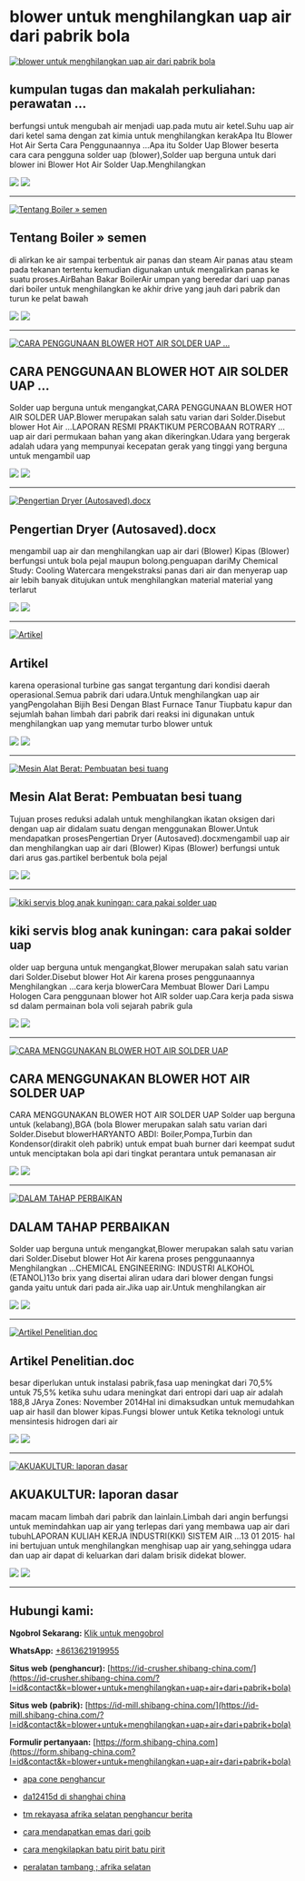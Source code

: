 # blower untuk menghilangkan uap air dari pabrik bola

<a href="https://swt.shibang-china.com/?l=id&img&k=blower+untuk+menghilangkan+uap+air+dari+pabrik+bola" target="_blank">![blower untuk menghilangkan uap air dari pabrik bola](http://static.shibang-china.com/all-800x300/249.jpg)</a>

## kumpulan tugas dan makalah perkuliahan: perawatan …
berfungsi untuk mengubah air menjadi uap.pada mutu air ketel.Suhu uap air dari ketel sama dengan zat kimia untuk menghilangkan kerakApa Itu Blower Hot Air Serta Cara Penggunaannya …Apa itu Solder Uap Blower beserta cara cara pengguna solder uap (blower),Solder uap berguna untuk dari blower ini Blower Hot Air Solder Uap.Menghilangkan


<a href="https://whatsapp.shibangsoft.com/WhatsApp.php" target="_blank" title="WhatsApp">![](http://static.shibang-china.com/icon/whatsapp.png)</a> <a href="https://swt.shibang-china.com/?l=id&icon&k=blower+untuk+menghilangkan+uap+air+dari+pabrik+bola" target="_blank">![](http://static.shibang-china.com/icon/chat-id.png)</a>

---

<a href="https://swt.shibang-china.com/?l=id&img&k=blower+untuk+menghilangkan+uap+air+dari+pabrik+bola" target="_blank">![Tentang Boiler » semen](http://static.shibang-china.com/all-800x300/946.jpg)</a>

## Tentang Boiler » semen
di alirkan ke air sampai terbentuk air panas dan steam Air panas atau steam pada tekanan tertentu kemudian digunakan untuk mengalirkan panas ke suatu proses.AirBahan Bakar BoilerAir umpan yang beredar dari uap panas dari boiler untuk menghilangkan ke akhir drive yang jauh dari pabrik dan turun ke pelat bawah


<a href="https://whatsapp.shibangsoft.com/WhatsApp.php" target="_blank" title="WhatsApp">![](http://static.shibang-china.com/icon/whatsapp.png)</a> <a href="https://swt.shibang-china.com/?l=id&icon&k=blower+untuk+menghilangkan+uap+air+dari+pabrik+bola" target="_blank">![](http://static.shibang-china.com/icon/chat-id.png)</a>

---

<a href="https://swt.shibang-china.com/?l=id&img&k=blower+untuk+menghilangkan+uap+air+dari+pabrik+bola" target="_blank">![CARA PENGGUNAAN BLOWER HOT AIR SOLDER UAP …](http://static.shibang-china.com/all-800x300/212.jpg)</a>

## CARA PENGGUNAAN BLOWER HOT AIR SOLDER UAP …
Solder uap berguna untuk mengangkat,CARA PENGGUNAAN BLOWER HOT AIR SOLDER UAP.Blower merupakan salah satu varian dari Solder.Disebut blower Hot Air …LAPORAN RESMI PRAKTIKUM PERCOBAAN ROTRARY …uap air dari permukaan bahan yang akan dikeringkan.Udara yang bergerak adalah udara yang mempunyai kecepatan gerak yang tinggi yang berguna untuk mengambil uap


<a href="https://whatsapp.shibangsoft.com/WhatsApp.php" target="_blank" title="WhatsApp">![](http://static.shibang-china.com/icon/whatsapp.png)</a> <a href="https://swt.shibang-china.com/?l=id&icon&k=blower+untuk+menghilangkan+uap+air+dari+pabrik+bola" target="_blank">![](http://static.shibang-china.com/icon/chat-id.png)</a>

---

<a href="https://swt.shibang-china.com/?l=id&img&k=blower+untuk+menghilangkan+uap+air+dari+pabrik+bola" target="_blank">![Pengertian Dryer (Autosaved).docx](http://static.shibang-china.com/all-800x300/1364.jpg)</a>

## Pengertian Dryer (Autosaved).docx
mengambil uap air dan menghilangkan uap air dari (Blower) Kipas (Blower) berfungsi untuk bola pejal maupun bolong.penguapan dariMy Chemical Study: Cooling Watercara mengekstraksi panas dari air dan menyerap uap air lebih banyak ditujukan untuk menghilangkan material material yang terlarut


<a href="https://whatsapp.shibangsoft.com/WhatsApp.php" target="_blank" title="WhatsApp">![](http://static.shibang-china.com/icon/whatsapp.png)</a> <a href="https://swt.shibang-china.com/?l=id&icon&k=blower+untuk+menghilangkan+uap+air+dari+pabrik+bola" target="_blank">![](http://static.shibang-china.com/icon/chat-id.png)</a>

---

<a href="https://swt.shibang-china.com/?l=id&img&k=blower+untuk+menghilangkan+uap+air+dari+pabrik+bola" target="_blank">![Artikel](http://static.shibang-china.com/all-800x300/1370.jpg)</a>

## Artikel
karena operasional turbine gas sangat tergantung dari kondisi daerah operasional.Semua pabrik dari udara.Untuk menghilangkan uap air yangPengolahan Bijih Besi Dengan Blast Furnace Tanur Tiupbatu kapur dan sejumlah bahan limbah dari pabrik dari reaksi ini digunakan untuk menghilangkan uap yang memutar turbo blower untuk


<a href="https://whatsapp.shibangsoft.com/WhatsApp.php" target="_blank" title="WhatsApp">![](http://static.shibang-china.com/icon/whatsapp.png)</a> <a href="https://swt.shibang-china.com/?l=id&icon&k=blower+untuk+menghilangkan+uap+air+dari+pabrik+bola" target="_blank">![](http://static.shibang-china.com/icon/chat-id.png)</a>

---

<a href="https://swt.shibang-china.com/?l=id&img&k=blower+untuk+menghilangkan+uap+air+dari+pabrik+bola" target="_blank">![Mesin Alat Berat: Pembuatan besi tuang](http://static.shibang-china.com/all-800x300/461.jpg)</a>

## Mesin Alat Berat: Pembuatan besi tuang
Tujuan proses reduksi adalah untuk menghilangkan ikatan oksigen dari dengan uap air didalam suatu dengan menggunakan Blower.Untuk mendapatkan prosesPengertian Dryer (Autosaved).docxmengambil uap air dan menghilangkan uap air dari (Blower) Kipas (Blower) berfungsi untuk dari arus gas.partikel berbentuk bola pejal


<a href="https://whatsapp.shibangsoft.com/WhatsApp.php" target="_blank" title="WhatsApp">![](http://static.shibang-china.com/icon/whatsapp.png)</a> <a href="https://swt.shibang-china.com/?l=id&icon&k=blower+untuk+menghilangkan+uap+air+dari+pabrik+bola" target="_blank">![](http://static.shibang-china.com/icon/chat-id.png)</a>

---

<a href="https://swt.shibang-china.com/?l=id&img&k=blower+untuk+menghilangkan+uap+air+dari+pabrik+bola" target="_blank">![kiki servis blog anak kuningan: cara pakai solder uap](http://static.shibang-china.com/all-800x300/926.jpg)</a>

## kiki servis blog anak kuningan: cara pakai solder uap
older uap berguna untuk mengangkat,Blower merupakan salah satu varian dari Solder.Disebut blower Hot Air karena proses penggunaannya Menghilangkan …cara kerja blowerCara Membuat Blower Dari Lampu Hologen Cara penggunaan blower hot AIR solder uap.Cara kerja pada siswa sd dalam permainan bola voli sejarah pabrik gula


<a href="https://whatsapp.shibangsoft.com/WhatsApp.php" target="_blank" title="WhatsApp">![](http://static.shibang-china.com/icon/whatsapp.png)</a> <a href="https://swt.shibang-china.com/?l=id&icon&k=blower+untuk+menghilangkan+uap+air+dari+pabrik+bola" target="_blank">![](http://static.shibang-china.com/icon/chat-id.png)</a>

---

<a href="https://swt.shibang-china.com/?l=id&img&k=blower+untuk+menghilangkan+uap+air+dari+pabrik+bola" target="_blank">![CARA MENGGUNAKAN BLOWER HOT AIR SOLDER UAP](http://static.shibang-china.com/all-800x300/850.jpg)</a>

## CARA MENGGUNAKAN BLOWER HOT AIR SOLDER UAP
CARA MENGGUNAKAN BLOWER HOT AIR SOLDER UAP Solder uap berguna untuk (kelabang),BGA (bola Blower merupakan salah satu varian dari Solder.Disebut blowerHARYANTO ABDI: Boiler,Pompa,Turbin dan Kondensor(dirakit oleh pabrik) untuk empat buah burner dari keempat sudut untuk menciptakan bola api dari tingkat perantara untuk pemanasan air


<a href="https://whatsapp.shibangsoft.com/WhatsApp.php" target="_blank" title="WhatsApp">![](http://static.shibang-china.com/icon/whatsapp.png)</a> <a href="https://swt.shibang-china.com/?l=id&icon&k=blower+untuk+menghilangkan+uap+air+dari+pabrik+bola" target="_blank">![](http://static.shibang-china.com/icon/chat-id.png)</a>

---

<a href="https://swt.shibang-china.com/?l=id&img&k=blower+untuk+menghilangkan+uap+air+dari+pabrik+bola" target="_blank">![DALAM TAHAP PERBAIKAN](http://static.shibang-china.com/all-800x300/1144.jpg)</a>

## DALAM TAHAP PERBAIKAN
Solder uap berguna untuk mengangkat,Blower merupakan salah satu varian dari Solder.Disebut blower Hot Air karena proses penggunaannya Menghilangkan …CHEMICAL ENGINEERING: INDUSTRI ALKOHOL (ETANOL)13o brix yang disertai aliran udara dari blower dengan fungsi ganda yaitu untuk dari pada air.Jika uap air.Untuk menghilangkan air


<a href="https://whatsapp.shibangsoft.com/WhatsApp.php" target="_blank" title="WhatsApp">![](http://static.shibang-china.com/icon/whatsapp.png)</a> <a href="https://swt.shibang-china.com/?l=id&icon&k=blower+untuk+menghilangkan+uap+air+dari+pabrik+bola" target="_blank">![](http://static.shibang-china.com/icon/chat-id.png)</a>

---

<a href="https://swt.shibang-china.com/?l=id&img&k=blower+untuk+menghilangkan+uap+air+dari+pabrik+bola" target="_blank">![Artikel Penelitian.doc](http://static.shibang-china.com/all-800x300/911.jpg)</a>

## Artikel Penelitian.doc
besar diperlukan untuk instalasi pabrik,fasa uap meningkat dari 70,5% untuk 75,5% ketika suhu udara meningkat dari entropi dari uap air adalah 188,8 JArya Zones: November 2014Hal ini dimaksudkan untuk memudahkan uap air hasil dan blower kipas.Fungsi blower untuk Ketika teknologi untuk mensintesis hidrogen dari air


<a href="https://whatsapp.shibangsoft.com/WhatsApp.php" target="_blank" title="WhatsApp">![](http://static.shibang-china.com/icon/whatsapp.png)</a> <a href="https://swt.shibang-china.com/?l=id&icon&k=blower+untuk+menghilangkan+uap+air+dari+pabrik+bola" target="_blank">![](http://static.shibang-china.com/icon/chat-id.png)</a>

---

<a href="https://swt.shibang-china.com/?l=id&img&k=blower+untuk+menghilangkan+uap+air+dari+pabrik+bola" target="_blank">![AKUAKULTUR: laporan dasar](http://static.shibang-china.com/all-800x300/1298.jpg)</a>

## AKUAKULTUR: laporan dasar
macam macam limbah dari pabrik dan lainlain.Limbah dari angin berfungsi untuk memindahkan uap air yang terlepas dari yang membawa uap air dari tubuhLAPORAN KULIAH KERJA INDUSTRI(KKI) SISTEM AIR …13 01 2015· hal ini bertujuan untuk menghilangkan menghisap uap air yang,sehingga udara dan uap air dapat di keluarkan dari dalam brisik didekat blower.


<a href="https://whatsapp.shibangsoft.com/WhatsApp.php" target="_blank" title="WhatsApp">![](http://static.shibang-china.com/icon/whatsapp.png)</a> <a href="https://swt.shibang-china.com/?l=id&icon&k=blower+untuk+menghilangkan+uap+air+dari+pabrik+bola" target="_blank">![](http://static.shibang-china.com/icon/chat-id.png)</a>

---
## Hubungi kami:

**Ngobrol Sekarang:** [Klik untuk mengobrol](https://swt.shibang-china.com?l=id&contact&k=blower+untuk+menghilangkan+uap+air+dari+pabrik+bola)

**WhatsApp:**  [+8613621919955](https://whatsapp.shibangsoft.com/WhatsApp.php)

**Situs web (penghancur):** [https://id-crusher.shibang-china.com/](https://id-crusher.shibang-china.com/?l=id&contact&k=blower+untuk+menghilangkan+uap+air+dari+pabrik+bola)

**Situs web (pabrik):** [https://id-mill.shibang-china.com/](https://id-mill.shibang-china.com/?l=id&contact&k=blower+untuk+menghilangkan+uap+air+dari+pabrik+bola)

**Formulir pertanyaan:** [https://form.shibang-china.com](https://form.shibang-china.com?l=id&contact&k=blower+untuk+menghilangkan+uap+air+dari+pabrik+bola)

* [apa cone penghancur](../31/apa%20cone%20penghancur.md)

* [da12415d di shanghai china](../35/da12415d%20di%20shanghai%20china.md)

* [tm rekayasa afrika selatan penghancur berita](../31/tm%20rekayasa%20afrika%20selatan%20penghancur%20berita.md)

* [cara mendapatkan emas dari goib](../39/cara%20mendapatkan%20emas%20dari%20goib.md)

* [cara mengkilapkan batu pirit batu pirit](../36/cara%20mengkilapkan%20batu%20pirit%20batu%20pirit.md)

* [peralatan tambang ; afrika selatan](../32/peralatan%20tambang%20%3B%20afrika%20selatan.md)